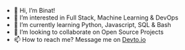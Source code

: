 - 👋 Hi, I’m Binat!
- 👀 I’m interested in Full Stack, Machine Learning & DevOps
- 🌱 I’m currently learning Python, Javascript, SQL & Bash
- 💞️ I’m looking to collaborate on Open Source Projects
- 📫 How to reach me? Message me on [Devto.io](https://dev.to/nattie)

<!---
naturalneuralnet/naturalneuralnet is a ✨ special ✨ repository because its `README.md` (this file) appears on your GitHub profile.
You can click the Preview link to take a look at your changes.
--->
